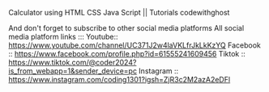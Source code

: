 Calculator using HTML CSS Java Script || Tutorials codewithghost

And don't forget to subscribe to other social media platforms
All social media platform links :::
Youtube:: https://www.youtube.com/channel/UC371J2w4laVKLfrJkLkKzYQ 
Facebook :: https://www.facebook.com/profile.php?id=61555241609456 
Tiktok :: https://www.tiktok.com/@coder2024?is_from_webapp=1&sender_device=pc 
Instagram :: https://www.instagram.com/coding1301?igsh=ZjR3c2M2azA2eDFl
